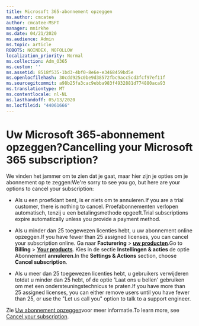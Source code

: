 ```yaml
---
title: Microsoft 365-abonnement opzeggen
ms.author: cmcatee
author: cmcatee-MSFT
manager: mnirkhe
ms.date: 04/21/2020
ms.audience: Admin
ms.topic: article
ROBOTS: NOINDEX, NOFOLLOW
localization_priority: Normal
ms.collection: Adm_O365
ms.custom: ''
ms.assetid: 8518f535-1bd3-4bf0-8e6e-e3468459bd5e
ms.openlocfilehash: 30cdd925c0be9d38572fbc9acc5cd3fcf97ef11f
ms.sourcegitcommit: a98b25fa3cac9ebba983f4932881d774880aca93
ms.translationtype: MT
ms.contentlocale: nl-NL
ms.lasthandoff: 05/13/2020
ms.locfileid: "44061666"
---
```

# <a name="cancelling-your-microsoft-365-subscription"></a><span data-ttu-id="b4ead-102">Uw Microsoft 365-abonnement opzeggen?</span><span class="sxs-lookup"><span data-stu-id="b4ead-102">Cancelling your Microsoft 365 subscription?</span></span>

<span data-ttu-id="b4ead-103">We vinden het jammer om te zien dat je gaat, maar hier zijn je opties om je abonnement op te zeggen:</span><span class="sxs-lookup"><span data-stu-id="b4ead-103">We're sorry to see you go, but here are your options to cancel your subscription:</span></span>
  
- <span data-ttu-id="b4ead-104">Als u een proefklant bent, is er niets om te annuleren.</span><span class="sxs-lookup"><span data-stu-id="b4ead-104">If you are a trial customer, there is nothing to cancel.</span></span> <span data-ttu-id="b4ead-105">Proefabonnementen verlopen automatisch, tenzij u een betalingsmethode opgeeft.</span><span class="sxs-lookup"><span data-stu-id="b4ead-105">Trial subscriptions expire automatically unless you provide a payment method.</span></span>

- <span data-ttu-id="b4ead-106">Als u minder dan 25 toegewezen licenties hebt, u uw abonnement online opzeggen.</span><span class="sxs-lookup"><span data-stu-id="b4ead-106">If you have fewer than 25 assigned licenses, you can cancel your subscription online.</span></span> <span data-ttu-id="b4ead-107">Ga naar **Facturering** \> **[uw producten](https://go.microsoft.com/fwlink/p/?linkid=842054)**.</span><span class="sxs-lookup"><span data-stu-id="b4ead-107">Go to **Billing** \> **[Your products](https://go.microsoft.com/fwlink/p/?linkid=842054)**.</span></span> <span data-ttu-id="b4ead-108">Kies in de sectie **Instellingen & acties** de optie Abonnement **annuleren**.</span><span class="sxs-lookup"><span data-stu-id="b4ead-108">In the **Settings & Actions** section, choose **Cancel subscription**.</span></span>

- <span data-ttu-id="b4ead-109">Als u meer dan 25 toegewezen licenties hebt, u gebruikers verwijderen totdat u minder dan 25 hebt, of de optie 'Laat ons u bellen' gebruiken om met een ondersteuningstechnicus te praten.</span><span class="sxs-lookup"><span data-stu-id="b4ead-109">If you have more than 25 assigned licenses, you can either remove users until you have fewer than 25, or use the "Let us call you" option to talk to a support engineer.</span></span>

<span data-ttu-id="b4ead-110">Zie [Uw abonnement opzeggen](https://docs.microsoft.com/office365/admin/subscriptions-and-billing/cancel-your-subscription)voor meer informatie.</span><span class="sxs-lookup"><span data-stu-id="b4ead-110">To learn more, see [Cancel your subscription](https://docs.microsoft.com/office365/admin/subscriptions-and-billing/cancel-your-subscription).</span></span>